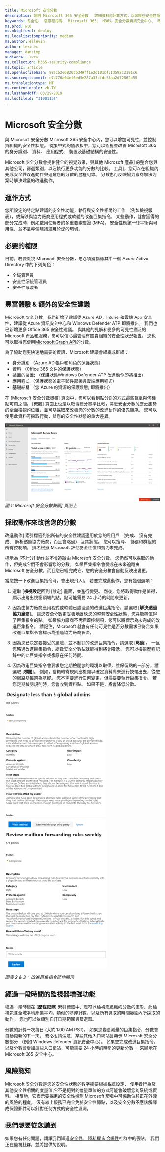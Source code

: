 ```yaml
---
title: Microsoft 安全分數
description: 說明 Microsoft 365 安全分數、 詳細資料的計算方式，以及哪些安全性系統管理員可以預期使用它。
keywords: 安全性、 惡意程式碼、 Microsoft 365、 M365，安全分數資訊安全中心、 改進動作
ms.prod: w10
ms.mktglfcycl: deploy
ms.localizationpriority: medium
ms.author: ellevin
author: levinec
manager: dansimp
audience: ITPro
ms.collection: M365-security-compliance
ms.topic: article
ms.openlocfilehash: 981cb2e6820cb349ff1e2d101bf21d592c2191c6
ms.sourcegitcommit: e7a776a04ef6ed5e287a33cfdc36aa2d72862b55
ms.translationtype: MT
ms.contentlocale: zh-TW
ms.lasthandoff: 03/29/2019
ms.locfileid: "31001156"
---
```

# <a name="microsoft-secure-score"></a>Microsoft 安全分數

與 Microsoft 安全分數 Microsoft 365 安全中心內，您可以增加可見性，並控制貴組織的安全性狀態。 從集中式的儀表板中，您可以監視並改善 Microsoft 365 的身分識別、 資料、 應用程式、 裝置及基礎結構的安全性。

Microsoft 安全分數會提供健全的視覺效果，與其他 Microsoft 產品] 的整合您與其他公司，篩選類別，以及執行更多功能的分數的比較。 工具]，您可以在組織內完成安全性改進動作與追蹤您的分數的歷程記錄。 分數也可反映協力廠商解決方案時解決建議的改進動作。  

## <a name="how-it-works"></a>運作方式

您所設定的特定點建議的安全性功能，執行與安全性相關的工作 （例如檢視報表），或解決與協力廠商應用程式或軟體的改進巨集指令。 某些動作，就會獲得的部分完成時，例如啟用使用者的多重要素驗證 (MFA)。 安全性應該一律平衡與可用性，並不是每個建議適用於您的環境。

## <a name="required-permissions"></a>必要的權限

目前，若要檢視 Microsoft 安全分數，您必須獲指派其中一個 Azure Active Directory 中的下列角色：

* 全域管理員
* 安全性系統管理員
* 安全性讀取者

## <a name="rich-experiences--additional-security-recommendations"></a>豐富體驗 & 額外的安全性建議

Microsoft 安全分數，我們新增了建議從 Azure AD，Intune 和雲端 App 安全性，建議從 Azure 資訊安全中心和 Windows Defender ATP 即將推出。 我們也已新增更多 Office 365 安全性建議。 與其他的見解和更多的可見性廣泛的 Microsoft 產品和服務，您可以信心最管理有關貴組織的安全性狀況報告。 您也可以取得您使用[Microsoft Graph API](https://docs.microsoft.com/graph/api/resources/securescores?view=graph-rest-beta)的分數。

為了協助您更快速地需要的資訊，Microsoft 建議會組織成群組：

* 身分識別 （Azure AD 帳戶和角色的保護狀態）
* 資料 （Office 365 文件的保護狀態）
* 裝置的裝置; （保護狀態Windows Defender ATP 改進動作即將推出）
* 應用程式 （保護狀態的電子郵件部署與雲端應用程式）
* 基礎結構 （您 Azure 的資源的保護狀態; 即將推出）

在 [Microsoft 安全分數概觀] 頁面中，您可以看到點分割的方式這些群組與何種點可用之間。 [概觀] 頁面上也是以取得總分基準比較，與您安全分數的歷史趨勢的全面檢視的位置，並可以採取來改善您的分數的改進動作的優先順序。 您可以使用此資料可採取行動，以您的安全性狀態的重大差異。  

![M365 首頁](./media/secure-score/homepage-original.png)
*圖 1: Microsoft 安全分數概觀] 頁面上*

## <a name="take-action-to-improve-your-score"></a>採取動作來改善您的分數

改進動作] 索引標籤列出所有的安全性建議適用於您的租用戶 （完成、 沒有完成、 解析透過協力廠商，而且會略過） 及其狀態。 您可以搜尋、 篩選和群組的所有控制項。  排名根據 Microsoft 評估安全性值和努力來完成。

標示為 [不計分] 動作並不會追蹤由 Microsoft 安全分數。 您仍然可以採取的動作，但完成它們不會影響您的分數。 如果巨集指令會變成在未來追蹤由 Microsoft 安全分數，而且您已經完成它，您的安全分數會自動反映出變更。

當您按一下改進巨集指令時，會出現飛入]。 若要完成此動作，您有幾個選項：

1. 選取 [**檢視設定**回到 [設定] 畫面，並進行變更。 然後，您將取得動作是值得，顯示出飛出視窗頂端的點。點可能需要 24 小時的時間來更新。

2. 因為由協力廠商應用程式或軟體已處理過的改進巨集指令，請選取 [**解決透過協力廠商**]。 讓您安全分數更妥善地反映您的整體安全性狀態，您將能夠值得了巨集指令的點。 如果協力廠商不再涵蓋控制項，您可以將標示為未完成的改進巨集指令。 請記住，Microsoft 就會有任何可見性是否分數需求已符合如果改進巨集指令會標示為透過協力廠商解決。

3. 因為您已決定要接受的風險，並不制訂的改進巨集指令，請選取 [**略過**]。 一旦您略過改進巨集指令，總數安全分數點就能得到將會降低。 您可以檢視歷程記錄中的此巨集指令或復原在任何時間。

4. 因為改進巨集指令會要求您定期檢閱您的環境以取得，並保留點的一部分，請選取 [**檢閱**]。 例如，信箱轉寄規則應檢閱以確定資料尚未進行挾帶出去，從您的網路以每週為基礎。 您不需要進行任何變更，但需要要執行巨集指令。 若您定期檢閱規則時，您會收到資料點。 如果不是，將會降低分數。

![M365 首頁](./media/secure-score/secure-score1x450.png) ![M365 首頁](./media/secure-score/secure-score2x450.png)

*圖表 2 & 3： 改進巨集指令延伸顯示*

## <a name="monitor-improvements-over-time"></a>經過一段時間的監視器增強功能

經過一段時間在 [**歷程記錄**] 索引標籤中，您可以檢視您組織的分數的圖形。此檢視包含全域平均產業平均，類似的基座計數，以及所有選取的時間範圍內所採取的動作。 您也可以依類別自訂日期範圍與篩選器。

分數的計算一次每日 (大約 1:00 AM PST)。 如果您變更測量的巨集指令，分數會自動更新的下一天。 務必也請注意，某些其他入口網站會顯示 Microsoft 安全分數部分 （例如 Windows defender 資訊安全中心）。 如果您完成改進巨集指令，以及分數會增加這些入口網站，可能需要 24 小時的時間的更新分數 」 來顯示在 Microsoft 365 安全中心。  

## <a name="risk-awareness"></a>風險認知

Microsoft 安全分數是您的安全性狀態的數字摘要根據系統設定、 使用者行為及其他安全性相關的度量值;它不是絕對的度量單位的方式可能會破壞您的系統或資料。 相反地，它表示要採用的安全性控制 Microsoft 環境中可協助位移正在外洩的風險的程度。 沒有線上服務已完全免於安全性弱點，以及安全分數不應該解譯成保證郵件可以針對任何方式的安全性漏洞。

## <a name="we-want-to-hear-from-you"></a>我們想要從您聽到

如果您有任何問題，請讓我們知道[安全性、 隱私權 & 合規性](https://techcommunity.microsoft.com/t5/Security-Privacy-Compliance/bd-p/security_privacy)社群中的張貼。 我們正在監視社群，並將提供的說明。
